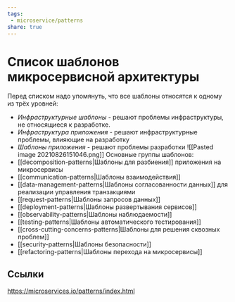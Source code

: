 ```yaml
---
tags:
 - microservice/patterns
share: true
---
```

# Список шаблонов микросервисной архитектуры
Перед списком надо упомянуть, что все шаблоны относятся к одному из трёх уровней:
+ *Инфраструктурные шаблоны* - решают проблемы инфраструктуры, не относящиеся к разработке.
+ *Инфраструктура приложения* - решают инфраструктурные проблемы, влияющие на разработку
+ *Шаблоны приложения* - решают проблемы разработки
![[Pasted image 20210826151046.png]]
Основные группы шаблонов:
+ [[decomposition-patterns|Шаблоны для разбиения]] приложения на микросервисы
+ [[communication-patterns|Шаблоны взаимодействия]]
+ [[data-management-patterns|Шаблоны согласованности данных]] для реализации управления транзакциями
+ [[request-patterns|Шаблоны запросов данных]]
+ [[deployment-patterns|Шаблоны развертывания сервисов]]
+ [[observability-patterns|Шаблоны наблюдаемости]]
+ [[testing-patterns|Шаблоны автоматического тестирования]]
+ [[cross-cutting-concerns-patterns|Шаблоны для решения сквозных проблем]]
+ [[security-patterns|Шаблоны безопасности]]
+ [[refactoring-patterns|Шаблоны перехода на микросервисы]]

## Ссылки
https://microservices.io/patterns/index.html
